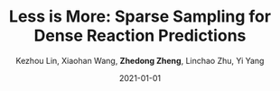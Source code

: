 ---
title: "Less is More: Sparse Sampling for Dense Reaction Predictions"
collection: publications
permalink: /publication/2021-01-01-Less-is-More-Sparse-Sampling-for-Dense-Reaction-Predictions
date: 2021-01-01
doi: 
venue: 'CVPRW'
paperurl: 'https://zdzheng.xyz/files/CVPRW2021_EEV.pdf'
code: 'https://github.com/HenryLittle/EEV-Challenge-2021'
author: 'Kezhou Lin,  Xiaohan Wang,  <strong>Zhedong Zheng</strong>,  Linchao Zhu,  Yi Yang'
citation: ' Kezhou Lin,  Xiaohan Wang,  Zhedong Zheng,  Linchao Zhu,  Yi Yang, &quot;Less is More: Sparse Sampling for Dense Reaction Predictions.&quot; CVPRW, 2021.'
pub_year: '2021'
bib: >
    
    @inproceedings{lin2021more,  <br\>    author = "Lin, Kezhou and Wang, Xiaohan and Zheng, Zhedong and Zhu, Linchao and Yang, Yi",  <br\>    title = "Less is More: Sparse Sampling for Dense Reaction Predictions",  <br\>    year = "2021",  <br\>    booktitle = "CVPRW",  <br\>    url = "https://zdzheng.xyz/files/CVPRW2021\_EEV.pdf",  <br\>    code = "https://github.com/HenryLittle/EEV-Challenge-2021"
    }
    

---